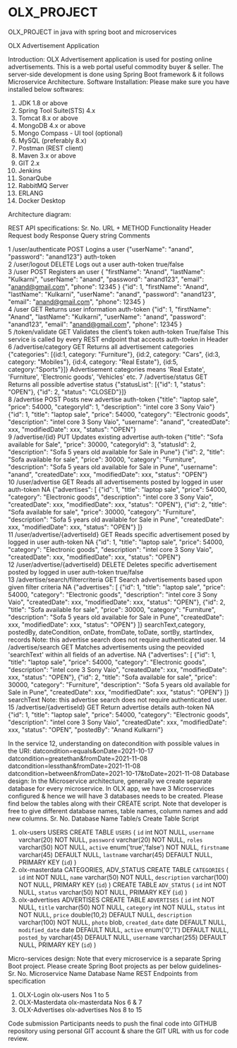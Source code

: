 # OLX_PROJECT
OLX_PROJECT in java with spring boot and microservices




OLX Advertisement Application
 

Introduction:
OLX Advertisement application is used for posting online advertisements. This is a web portal useful commodity buyer & seller. The server-side development is done using Spring Boot framework & it follows Microservice Architecture.
Software Installation:
Please make sure you have installed below softwares:
1.	JDK 1.8 or above
2.	Spring Tool Suite(STS) 4.x
3.	Tomcat 8.x or above
4.	MongoDB 4.x or above
5.	Mongo Compass - UI tool (optional)
6.	MySQL (preferably 8.x)
7.	Postman (REST client)
8.	Maven 3.x or above
9.	GIT 2.x
10.	Jenkins
11.	SonarQube
12.	RabbitMQ Server
13.	ERLANG
14.	Docker Desktop

Architecture diagram:
 
REST API specifications:
Sr. No.	URL +
METHOD	Functionality	Header	Request body	Response	Query string	Comments
 	 	 	 	 	 	 	 
1	/user/authenticate POST	Logins a user	 	{"userName": "anand", "password": "anand123"}	auth-token	 	 
2	/user/logout DELETE	Logs out a user	auth-token	 	true/false	 	 
3	/user POST	Registers an user	 	 {
"firstName": "Anand",
"lastName": "Kulkarni",
"userName": "anand",
"password": "anand123",
"email": "anand@gmail.com",
"phone": 12345
    }	 {"id": 1,
"firstName": "Anand",
"lastName": "Kulkarni",
"userName": "anand",
"password": "anand123",
"email": "anand@gmail.com",
"phone": 12345
    }	 	 
4	/user GET	Returns user information	auth-token	 	 {"id": 1,
"firstName": "Anand",
"lastName": "Kulkarni",
"userName": "anand",
"password": "anand123",
"email": "anand@gmail.com",
"phone": 12345
    }	 	 
5	/token/validate GET	Validates the client’s token	auth-token		True/false		This service is called by every REST endpoint that acceots auth-toekn in Header
6	/advertise/category GET	Returns all advertisement categories	 	 	{"categories": [{id:1, category: "Furniture"}, {id:2, category: "Cars", {id:3, category: "Mobiles"}, {id:4, category: "Real Estate"}, {id:5, category:"Sports"}]}	 	Advertisement categories means 'Real Estate', 'Furniture', 'Electronic goods', 'Vehicles' etc.
7	/advertise/status GET	Returns all possible advertise status	 	 	{"statusList": [{"id": 1, "status": "OPEN"}, {"id": 2, "status": "CLOSED"}]}	 	 
8	/advertise POST	Posts new advertise	auth-token	{"title": "laptop sale", "price": 54000, "categoryId": 1, "description": "intel core 3 Sony Vaio"}	{"id": 1, "title": "laptop sale", "price": 54000, "category": "Electronic goods", "description": "intel core 3 Sony Vaio", "username": "anand", "createdDate": xxx, "modifiedDate": xxx, "status": "OPEN"}	 	 
9	/advertise/{id} PUT	Updates existing advertise	auth-token	{"title": "Sofa available for Sale", "price": 30000, "categoryId": 3, "statusId": 2, "description": "Sofa 5 years old available for Sale in Pune"}	{"id": 2, "title": "Sofa available for sale", "price": 30000, "category": "Furniture", "description": "Sofa 5 years old available for Sale in Pune", "username": "anand", "createdDate": xxx, "modifiedDate": xxx, "status": "OPEN"}	 	 
10	/user/advertise GET	Reads all advertisements posted by logged in user	auth-token	NA	{"advertises": [
{"id": 1, "title": "laptop sale", "price": 54000, "category": "Electronic goods", "description": "intel core 3 Sony Vaio", "createdDate": xxx, "modifiedDate": xxx, "status": "OPEN"},
{"id": 2, "title": "Sofa available for sale", "price": 30000, "category": "Furniture", "description": "Sofa 5 years old available for Sale in Pune", "createdDate": xxx, "modifiedDate": xxx, "status": "OPEN"}
]}	 	 
11	/user/advertise/{advertiseId} GET	Reads specific advertisement posed by logged in user	auth-token	NA	{"id": 1, "title": "laptop sale", "price": 54000, "category": "Electronic goods", "description": "intel core 3 Sony Vaio", "createdDate": xxx, "modifiedDate": xxx, "status": "OPEN"}	 	 
12	/user/advertise/{advertiseId} DELETE	Deletes specific advertisement posted by logged in user	auth-token	 	true/false	 	 
13	/advertise/search/filtercriteria GET	Search advertisements based upon given filter criteria	 	NA	{"advertises": [
{"id": 1, "title": "laptop sale", "price": 54000, "category": "Electronic goods", "description": "intel core 3 Sony Vaio", "createdDate": xxx, "modifiedDate": xxx, "status": "OPEN"},
{"id": 2, "title": "Sofa available for sale", "price": 30000, "category": "Furniture", "description": "Sofa 5 years old available for Sale in Pune", "createdDate": xxx, "modifiedDate": xxx, "status": "OPEN"}
]}	searchText,category, postedBy, dateCondition, onDate, fromDate, toDate, sortBy, startIndex, records	Note: this advertise search does not require authenticated user.
14	/advertise/search GET	Matches advertisements using the peovided 'searchText' within all fields of an advertise.	 	NA	{"advertises": [
{"id": 1, "title": "laptop sale", "price": 54000, "category": "Electronic goods", "description": "intel core 3 Sony Vaio", "createdDate": xxx, "modifiedDate": xxx, "status": "OPEN"},
{"id": 2, "title": "Sofa available for sale", "price": 30000, "category": "Furniture", "description": "Sofa 5 years old available for Sale in Pune", "createdDate": xxx, "modifiedDate": xxx, "status": "OPEN"}
]}	searchText	Note: this advertise search does not require authenticated user.
15	/advertise/{advertiseId} GET	Return advertise details	auth-token	NA	{"id": 1, "title": "laptop sale", "price": 54000, "category": "Electronic goods", "description": "intel core 3 Sony Vaio", "createdDate": xxx, "modifiedDate": xxx, "status": "OPEN", "postedBy": "Anand Kulkarni"}	 	 

In the service 12, understanding on datecondition with possible values in the URI:
datcondition=equals&onDate=2021-10-17
datcondition=greatethan&fromDate=2021-11-08
datcondition=lessthan&fromDate=2021-11-08
datcondition=between&fromDate=2021-10-17&toDate=2021-11-08
Database design:
In the Microservice architecture, generally we create separate database for every microservice. In OLX app, we have 3 Microservices configured & hence we will have 3 databases needs to be created. Please find below the tables along with their CREATE script. Note that developer is free to give different database names, table names, column names and add new columns.
Sr. No.	Database Name	Table/s	Create Table Script
1.	olx-users	USERS	CREATE TABLE `USERS` (
  `id` int NOT NULL,
  `username` varchar(20) NOT NULL,
  `password` varchar(20) NOT NULL,
  `roles` varchar(50) NOT NULL,
  `active` enum('true','false') NOT NULL,
  `firstname` varchar(45) DEFAULT NULL,
  `lastname` varchar(45) DEFAULT NULL,
  PRIMARY KEY (`id`)
)
2.	olx-masterdata	CATEGORIES, ADV_STATUS	CREATE TABLE `CATEGORIES` (
  `id` int NOT NULL,
  `name` varchar(50) NOT NULL,
  `description` varchar(100) NOT NULL,
  PRIMARY KEY (`id`)
)
CREATE TABLE `ADV_STATUS` (
  `id` int NOT NULL,
  `status` varchar(50) NOT NULL,
  PRIMARY KEY (`id`)
)
3.	olx-advertises	ADVERTISES	CREATE TABLE `ADVERTISES` (
  `id` int NOT NULL,
  `title` varchar(50) NOT NULL,
  `category` int NOT NULL,
  `status` int NOT NULL,
  `price` double(10,2) DEFAULT NULL,
  `description` varchar(100) NOT NULL,
  `photo` blob,
  `created_date` date DEFAULT NULL,
  `modified_date` date DEFAULT NULL,
  `active` enum('0','1') DEFAULT NULL,
  `posted_by` varchar(45) DEFAULT NULL,
  `username` varchar(255) DEFAULT NULL,
  PRIMARY KEY (`id`)
)

Micro-services design:
Note that every microservice is a separate Spring Boot project. Please create Spring Boot projects as per below guidelines-
Sr. No.	Microservice Name	Database Name	REST Endpoints from specification
1.	OLX-Login	olx-users	Nos 1 to 5
2.	OLX-Masterdata	olx-masterdata	Nos 6 & 7
3.	OLX-Advertises	olx-advertises	Nos 8 to 15

Code submission
Participants needs to push the final code into GITHUB repository using personal GIT account & share the GIT URL with us for code review.
